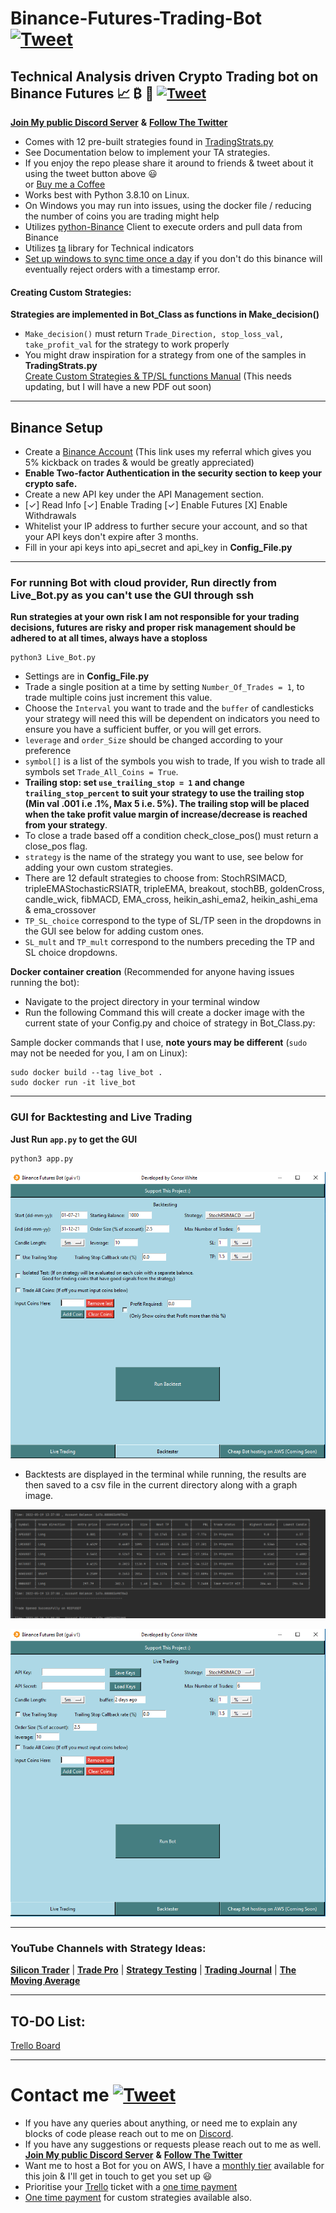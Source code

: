 # Binance-Futures-Trading-Bot [![Tweet](https://img.shields.io/twitter/url/http/shields.io.svg?style=social)](https://twitter.com/intent/tweet?text=Check%20out%20this%20free%20Binance%20Trading%20Bot%20I%20found%20on%20Github%20&url=https://github.com/conor19w/Binance-Futures-Trading-Bot&hashtags=Trading,Bot,Trading_Bot,Cryptocurrency_Trading_Bot,Crypto,Bitcoin,Ethereum,Cryptocurrency,Binance,DOGE,dogecoin) #
## Technical Analysis driven Crypto Trading bot on Binance Futures 📈 ₿ 🚀 [![Tweet](https://img.shields.io/twitter/url/http/shields.io.svg?style=social)](https://twitter.com/intent/tweet?text=Check%20out%20this%20free%20Binance%20Trading%20Bot%20I%20found%20on%20Github%20&url=https://github.com/conor19w/Binance-Futures-Trading-Bot&hashtags=Trading,Bot,Trading_Bot,Cryptocurrency_Trading_Bot,Crypto,Bitcoin,Ethereum,Cryptocurrency,Binance,DOGE,dogecoin) ##
[__Join My public Discord Server__](https://discord.gg/jBu6thyP66) __&__ [__Follow The Twitter__](https://twitter.com/futures_bot)
* Comes with 12 pre-built strategies found in [TradingStrats.py](https://github.com/conor19w/Binance-Futures-Trading-Bot/blob/main/TradingStrats.py)
* See Documentation below to implement your TA strategies.
* If you enjoy the repo please share it around to friends & tweet about it using the tweet button above 😃   
or [Buy me a Coffee](https://www.buymeacoffee.com/conor19w)
* Works best with Python 3.8.10 on Linux.
* On Windows you may run into issues, using the docker file / reducing the number of coins you are trading might help
* Utilizes [python-Binance](https://python-binance.readthedocs.io/en/latest/) Client to execute orders and pull data from Binance
* Utilizes [ta](https://technical-analysis-library-in-python.readthedocs.io/en/latest/) library for Technical indicators
* [Set up windows to sync time once a day](https://www.makeuseof.com/tag/synchronise-computer-time-internet-custom-schedule-windows-7/#:~:text=Go%20to%20%3E%20Start%20and%20type,on%20the%20right%20hand%20side) if you don't do this binance will eventually reject orders with a timestamp error.

#### Creating Custom Strategies: ####
__Strategies are implemented in Bot_Class as functions in Make_decision()__
* ```Make_decision()``` must return ```Trade_Direction, stop_loss_val, take_profit_val``` for the strategy to work properly
* You might draw inspiration for a strategy from one of the samples in __TradingStrats.py__  
[Create Custom Strategies & TP/SL functions Manual](files/Custom_Strategies.pdf) (This needs updating, but I will have a new PDF out soon)
---
## Binance Setup ##
* Create a [Binance Account](https://accounts.binance.com/en/register?ref=BKR8BMMP) (This link uses my referral which gives you 5% kickback on trades & would be greatly appreciated)
* __Enable Two-factor Authentication in the security section to keep your crypto safe.__
* Create a new API key under the API Management section.
*  [✓] Read Info [✓] Enable Trading [✓] Enable Futures [X] Enable Withdrawals
* Whitelist your IP address to further secure your account, and so that your API keys don't expire after 3 months.
* Fill in your api keys into api_secret and api_key in __Config_File.py__
---
### For running Bot with cloud provider, Run directly from Live_Bot.py as you can't use the GUI through ssh ###
__Run strategies at your own risk I am not responsible for your trading decisions, futures are risky and proper risk management should be adhered to at all times, always have a stoploss__
```commandline
python3 Live_Bot.py
```
* Settings are in __Config_File.py__
* Trade a single position at a time by setting ```Number_Of_Trades = 1```, to trade multiple coins just increment this value.
* Choose the ```Interval``` you want to trade and the ```buffer``` of candlesticks your strategy will need this will be dependent on indicators you need to ensure you have a sufficient buffer, or you will get errors.
* ```leverage``` and ```order_Size``` should be changed according to your preference
* ```symbol[]``` is a list of the symbols you wish to trade, If you wish to trade all symbols set ```Trade_All_Coins = True```.
* __Trailing stop: set ```use_trailing_stop = 1``` and change ```trailing_stop_percent``` to suit your strategy to use the trailing stop (Min val .001 i.e .1%, Max 5 i.e. 5%). The trailing stop will be placed when the take profit value margin of increase/decrease is reached from your strategy__.
* To close a trade based off a condition check_close_pos() must return a close_pos flag.
* ```strategy``` is the name of the strategy you want to use, see below for adding your own custom strategies.
* There are 12 default strategies to choose from: StochRSIMACD, tripleEMAStochasticRSIATR, tripleEMA, breakout, stochBB, goldenCross,
candle_wick, fibMACD, EMA_cross, heikin_ashi_ema2, heikin_ashi_ema & ema_crossover
* ```TP_SL_choice``` correspond to the type of SL/TP seen in the dropdowns in the GUI see below for adding custom ones.
* ```SL_mult``` and ```TP_mult``` correspond to the numbers preceding the TP and SL choice dropdowns.

__Docker container creation__ (Recommended for anyone having issues running the bot):
* Navigate to the project directory in your terminal window
* Run the following Command this will create a docker image with the current state of your Config.py and choice of strategy in Bot_Class.py:

Sample docker commands that I use, __note yours may be different__ (`sudo` may not be needed for you, I am on Linux):
```shell
sudo docker build --tag live_bot .
sudo docker run -it live_bot
```

---
### GUI for Backtesting and Live Trading ###
__Just Run ```app.py``` to get the GUI__
```commandline
python3 app.py
```
![](files/Backtester.PNG)
* Backtests are displayed in the terminal while running, the results are then saved to a csv file in the current directory along with a graph image.  

![](files/BacktesterLog.PNG)


![](files/Live_Trading.PNG)

---
### YouTube Channels with Strategy Ideas: ###
[__Silicon Trader__](https://www.youtube.com/channel/UCVRGsC6JVsB8F6HE_xjLyJg) | [__Trade Pro__](https://www.youtube.com/channel/UCrXjzUN6EtlyhaaAerbPfkQ) | [__Strategy Testing__](https://www.youtube.com/c/TradingStrategyTesting) | [__Trading Journal__](https://www.youtube.com/c/TradingJournal1) |  [__The Moving Average__](https://www.youtube.com/channel/UCYFQzaZyTUzY-Tiytyv3HhA)  

---
## TO-DO List: ##
[Trello Board](https://trello.com/invite/b/iagTNiv0/80cc1828bdac439ed813cc54c9698c06/github-bot)

---
# Contact me [![Tweet](https://img.shields.io/twitter/url/http/shields.io.svg?style=social)](https://twitter.com/intent/tweet?text=Check%20out%20this%20free%20Binance%20Trading%20Bot%20I%20found%20on%20Github%20&url=https://github.com/conor19w/Binance-Futures-Trading-Bot&hashtags=Trading,Bot,Trading_Bot,Cryptocurrency_Trading_Bot,Crypto,Bitcoin,Ethereum,Cryptocurrency,Binance,DOGE,dogecoin) #
* If you have any queries about anything, or need me to explain any blocks of code please reach out to me on [Discord](https://discord.gg/jBu6thyP66).
* If you have any suggestions or requests please reach out to me as well.  
[__Join My public Discord Server__](https://discord.gg/jBu6thyP66) __&__ [__Follow The Twitter__](https://twitter.com/futures_bot)
* Want me to host a Bot for you on AWS, I have a [monthly tier](https://github.com/sponsors/conor19w) available for this join & I'll get in touch to get you set up 😃
* Prioritise your [Trello](https://trello.com/invite/b/iagTNiv0/80cc1828bdac439ed813cc54c9698c06/github-bot) ticket with a [one time payment](https://github.com/sponsors/conor19w)
* [One time payment](https://github.com/sponsors/conor19w) for custom strategies available also.


